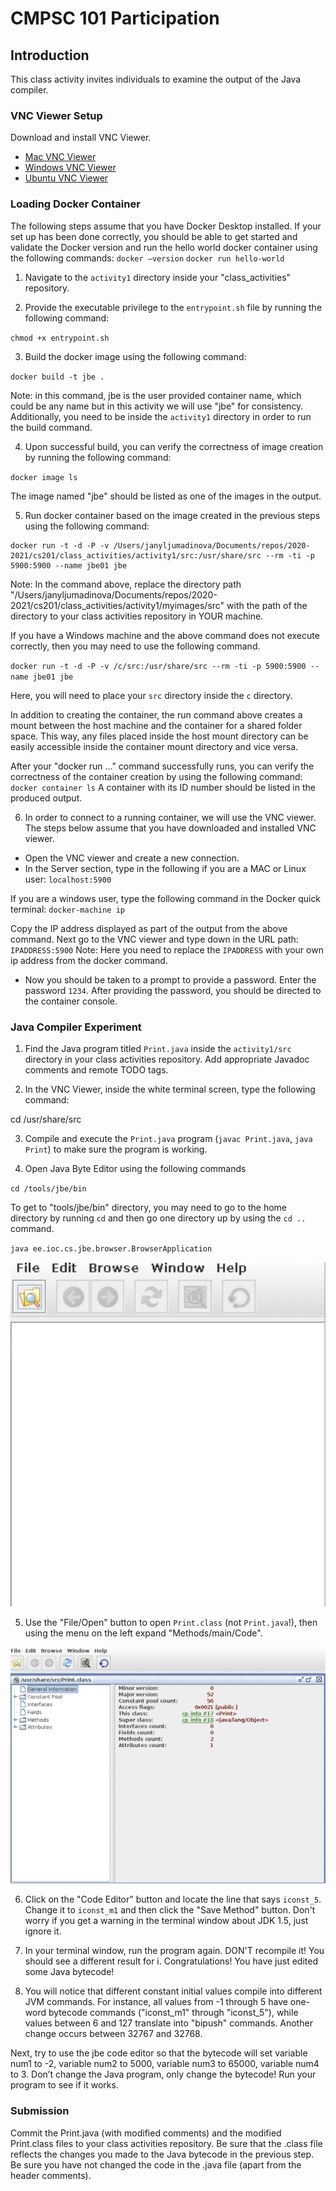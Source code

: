 # CMPSC 101 Participation

## Introduction

This class activity invites individuals to examine the output of the Java compiler.


### VNC Viewer Setup

Download and install VNC Viewer.

- [Mac VNC Viewer](https:/www.realvnc.com/en/connect/download/viewer/macos/)
- [Windows VNC Viewer](https:/www.realvnc.com/en/connect/download/viewer/windows/)
- [Ubuntu VNC Viewer](https:/www.realvnc.com/en/connect/download/viewer/linux/)

### Loading Docker Container

The following steps assume that you have Docker Desktop installed. If your set up has
been done correctly, you should be able to get started and validate the Docker
version and run the hello world docker container using the following commands:
`docker –version`
`docker run hello-world`

1. Navigate to the `activity1` directory inside your "class_activities" repository.

2. Provide the executable privilege to the `entrypoint.sh` file by running the following command:

`chmod +x entrypoint.sh`

3. Build the docker image using the following command:

`docker build -t jbe .`

 Note: in this command, jbe is the user provided container name, which could be any name but in this
 activity we will use "jbe" for consistency. Additionally, you need to be inside the `activity1` directory in order to run the build command.

4. Upon successful build, you can verify the correctness of image creation by running the following command:

`docker image ls`

The image named "jbe" should be listed as one of the images in the output.

5. Run docker container based on the image created in the previous steps using the following command:

```
docker run -t -d -P -v /Users/janyljumadinova/Documents/repos/2020-2021/cs201/class_activities/activity1/src:/usr/share/src --rm -ti -p 5900:5900 --name jbe01 jbe
```

Note: In the command above, replace the directory path "/Users/janyljumadinova/Documents/repos/2020-2021/cs201/class_activities/activity1/myimages/src" with the path of the directory to your class activities repository in YOUR machine.

If you have a Windows machine and the above command does not execute correctly, then you may need to use the following command.

`docker run -t -d -P -v /c/src:/usr/share/src --rm -ti -p 5900:5900 --name jbe01 jbe`

Here, you will need to place your `src` directory inside the `c` directory.

In addition to creating the container, the run command above creates a mount between the host machine and the container for a shared folder space. This way, any files placed inside the host mount directory can be easily accessible inside the container mount directory and vice versa.

After your "docker run ..." command successfully runs, you can verify the correctness of the container creation by using the following command:
`docker container ls`
A container with its ID number should be listed in the produced output.

6. In order to connect to a running container, we will use the VNC viewer. The steps below
assume that you have downloaded and installed VNC viewer.

- Open the VNC viewer and create a new connection.
- In the Server section, type in the following if you are a MAC or Linux user:
`localhost:5900`

If you are a windows user, type the following command in the Docker quick terminal:
`docker-machine ip`

Copy the IP address displayed as part of the output from the above command.
Next go to the VNC viewer and type down in the URL path:
`IPADDRESS:5900`
Note: Here you need to replace the `IPADDRESS` with your own ip address from the docker command.

- Now you should be taken to a prompt to provide a password. Enter the password `1234`.
After providing the password, you should be directed to the container console.

### Java Compiler Experiment

1. Find the Java program titled `Print.java` inside the `activity1/src` directory
in your class activities repository. Add appropriate Javadoc comments and remote TODO tags.

2. In the VNC Viewer, inside the white terminal screen, type the following command:

cd /usr/share/src

3. Compile and execute the `Print.java` program (`javac Print.java`, `java Print`)
to make sure the program is working.

4. Open Java Byte Editor using the following commands

`cd /tools/jbe/bin`

To get to "tools/jbe/bin" directory, you may need to go to the home directory by running `cd` and then go one directory up by using the `cd ..` command.

`java ee.ioc.cs.jbe.browser.BrowserApplication`

![Java Bytecode Editor](vnc1.png)

5. Use the "File/Open" button to open `Print.class` (not `Print.java`!), then using the menu on the left expand "Methods/main/Code".

![Expanded Java Bytecode Editor](vnc2.png)

6. Click on the "Code Editor" button and locate the line that says `iconst_5`. Change it to `iconst_m1` and then click the "Save Method" button. Don't worry if you get a warning in the terminal window about JDK 1.5, just ignore it.

7. In your terminal window, run the program again. DON'T recompile it! You should see a different result for i. Congratulations! You have just edited some Java bytecode!

8. You will notice that different constant initial values compile into different JVM commands. For instance, all values from -1 through 5 have one-word bytecode commands ("iconst_m1" through "iconst_5"), while values between 6 and 127 translate into "bipush" commands. Another change occurs between 32767 and 32768.

Next, try to use the jbe code editor so that the bytecode will set variable num1 to -2, variable num2 to 5000, variable num3 to 65000, variable num4 to 3. Don’t change the Java program, only change the bytecode! Run your program to see if it works.

### Submission

Commit the Print.java (with modified comments) and the modified Print.class files to your class activities repository. Be sure that the .class file reflects the changes you made to the Java bytecode in the previous step. Be sure you have not changed the code in the .java file (apart from the header comments).
